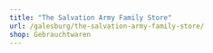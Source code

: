 ```yaml
---
title: "The Salvation Army Family Store"
url: /galesburg/the-salvation-army-family-store/
shop: Gebrauchtwaren
---
```

